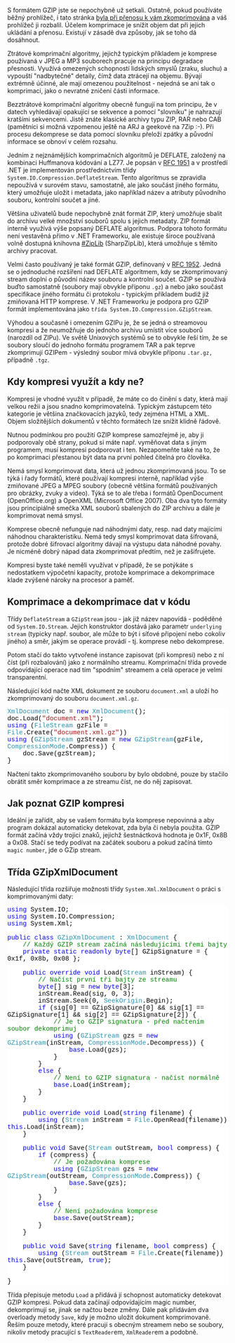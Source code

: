 <!-- dcterms:identifier = aspnetcz#167 -->
<!-- dcterms:title = GZIP komprese v .NET: Jak ji poznat a využít? -->
<!-- dcterms:abstract = Jsou vaše data příliš velká? Zkomprimujte je pomocí GZIP komprese, která je vestavěná v .NET Frameworku. -->
<!-- np9:categoryId = 1 -->
<!-- x4w:category = Programování -->
<!-- np9:authorId = 1 -->
<!-- np9:authorEmail = michal.valasek@altairis.cz -->
<!-- dcterms:creator = Michal Altair Valášek -->
<!-- dcterms:created = 2007-10-15T19:44:24.67+02:00 -->
<!-- dcterms:dateAccepted = 2007-10-15T19:44:24.67+02:00 -->

<p>S formátem GZIP jste se nepochybně už setkali. Ostatně, pokud používáte běžný prohlížeč, i tato stránka <a title="HTTP komprese v IIS a ASP.NET" href="http://www.aspnet.cz/Articles/2-http-komprese-v-iis-a-asp-net.aspx">byla při přenosu k vám zkomprimována</a> a váš prohlížeč ji rozbalil. Účelem komprimace je snížit objem dat při jejich ukládání a přenosu. Existují v zásadě dva způsoby, jak se toho dá dosáhnout.</p> <p>Ztrátové komprimační algoritmy, jejichž typickým příkladem je komprese používaná v JPEG a MP3 souborech pracuje na principu degradace přesnosti. Využívá omezených schopností lidských smyslů (zraku, sluchu) a vypouští &quot;nadbytečné&quot; detaily, čímž data ztrácejí na objemu. Bývají extrémně účinné, ale mají omezenou použitelnost - nejedná se ani tak o komprimaci, jako o nevratné zničení části informace.</p> <p>Bezztrátové komprimační algoritmy obecně fungují na tom principu, že v datech vyhledávají opakující se sekvence a pomocí &quot;slovníku&quot; je nahrazují kratšími sekvencemi. Jistě znáte klasické archivy typu ZIP, RAR nebo CAB (pamětníci si možná vzpomenou ještě na ARJ a geekové na 7Zip :-). Při procesu dekomprese se data pomocí slovníku přeloží zpátky a původní informace se obnoví v celém rozsahu.</p> <p>Jedním z nejznámějších komprimačních algoritmů je DEFLATE, založený na kombinaci Huffmanova kódování a LZ77. Je popsán v <a title="DEFLATE Compressed Data Format Specification version 1.3" href="http://tools.ietf.org/html/rfc1951">RFC 1951</a>&nbsp;a v prostředí .NET je implementován prostřednictvím třídy <code>System.IO.Compression.DeflateStream</code>. Tento algoritmus se zpravidla nepoužívá v surovém stavu, samostatně, ale jako součást jiného formátu, který umožňuje uložit i metadata, jako například název a atributy původního souboru, kontrolní součet a jiné. </p> <p>Většina uživatelů bude nepochybně znát formát ZIP, který umožňuje sbalit do archivu velké množství souborů spolu s jejich metadaty. ZIP formát interně využívá výše popsaný DEFLATE algoritmus. Podpora tohoto formátu není vestavěná přímo v .NET Frameworku, ale existuje široce používaná volně dostupná knihovna <a title="The Zip, GZip, BZip2 and Tar Implementation For .NET" href="http://www.icsharpcode.net/OpenSource/SharpZipLib/">#ZipLib</a> (SharpZipLib), která umožňuje s těmito archivy pracovat.</p> <p>Velmi často používaný je také formát GZIP, definovaný v <a title="GZIP file format specification" href="http://tools.ietf.org/html/rfc1952">RFC 1952</a>. Jedná se o jednoduché rozšíření nad DEFLATE algoritmem, kdy se zkomprimovaný stream doplní o původní název souboru a kontrolní součet. GZIP se používá buďto samostatně (soubory mají obvykle příponu <code>.gz</code>) a nebo jako součást specifikace jiného formátu či protokolu - typickým příkladem budiž již zmiňovaná HTTP komprese. V .NET Frameworku je podpora pro GZIP formát implementována jako <code>třída System.IO.Compression.GZipStream</code>. </p> <p>Výhodou a současně i omezením GZIPu je, že se jedná o streamovou kompresi a že neumožňuje do jednoho archivu umístit více souborů (narozdíl od ZIPu). Ve světě Unixových systémů se to obvykle řeší tím, že se soubory sloučí do jednoho formátu programem TAR a pak teprve zkomprimují GZIPem - výsledný soubor mívá obvykle příponu <code>.tar.gz,</code> případně <code>.tgz</code>.</p> <h2>Kdy kompresi využít a kdy ne?</h2> <p>Kompresi je vhodné využít v případě, že máte co do činění s daty, která mají velkou režii a jsou snadno komprimovatelná. Typickým zástupcem této kategorie je většina značkovacích jazyků, tedy zejména HTML a XML. Objem složitějších dokumentů v těchto formátech lze snížit klidně řádově.</p> <p>Nutnou podmínkou pro použití GZIP komprese samozřejmě je, aby ji podporovaly obě strany, pokud si máte např. vyměňovat data s jiným programem, musí kompresi podporovat i ten. Nezapomeňte také na to, že po komprimaci přestanou být data na první pohled čitelná pro člověka.</p> <p>Nemá smysl komprimovat data, která už jednou zkomprimovaná jsou. To se týká i řady formátů, které používají kompresi interně, například výše zmiňované JPEG a MPEG soubory (obecně většina formátů používaných pro obrázky, zvuky a video). Týká se to ale třeba i formátů OpenDocument (OpenOffice.org) a OpenXML (Microsoft Office 2007). Oba dva tyto formáty jsou principiálně smečka XML souborů sbalených do ZIP archivu a dále je komprimovat nemá smysl.</p> <p>Komprese obecně nefunguje nad náhodnými daty, resp. nad daty majícími náhodnou charakteristiku. Nemá tedy smysl komprimovat data šifrovaná, protože dobré šifrovací algoritmy dávají na výstupu data náhodné povahy. Je nicméně dobrý nápad data zkomprimovat předtím, než je zašifrujete.</p> <p>Kompresi byste také neměli využívat v případě, že se potýkáte s nedostatkem výpočetní kapacity, protože komprimace a dekomprimace klade zvýšené nároky na procesor a paměť.</p> <h2>Komprimace a dekomprimace dat v kódu</h2> <p>Třídy <code>DeflateStream</code> a <code>GZipStream</code> jsou - jak již název napovídá - poděděné od <code>System.IO.Stream</code>. Jejich konstruktor dostává jako parametr <code>underlying stream</code> (typicky např. soubor, ale může to být i síťové připojení nebo cokoliv jiného) a směr, jakým se operace provádí - tj. komprese nebo dekomprese.</p> <p>Potom stačí&nbsp;do takto vytvořené instance zapisovat (při kompresi) nebo z ní číst (při rozbalování) jako z normálního streamu. Komprimační třída provede odpovídající operace nad tím &quot;spodním&quot; streamem a celá operace je velmi transparentní.</p> <p>Následující kód načte XML dokument ze souboru <code>document.xml</code> a uloží ho zkomprimovaný do souboru <code>document.xml.gz</code>.</p> <div style="font-size: 11pt; background: white; color: black; font-family: consolas, courier new, monospace"> <p style="margin: 0px"><span style="color: #2b91af">XmlDocument</span> doc = <span style="color: blue">new</span> <span style="color: #2b91af">XmlDocument</span>();</p> <p style="margin: 0px">doc.Load(<span style="color: #a31515">&quot;document.xml&quot;</span>);</p> <p style="margin: 0px"><span style="color: blue">using</span> (<span style="color: #2b91af">FileStream</span> gzFile = <span style="color: #2b91af">File</span>.Create(<span style="color: #a31515">&quot;document.xml.gz&quot;</span>))</p> <p style="margin: 0px"><span style="color: blue">using</span> (<span style="color: #2b91af">GZipStream</span> gzStream = <span style="color: blue">new</span> <span style="color: #2b91af">GZipStream</span>(gzFile, <span style="color: #2b91af">CompressionMode</span>.Compress)) {</p> <p style="margin: 0px">&nbsp;&nbsp;&nbsp; doc.Save(gzStream);</p> <p style="margin: 0px">}</p></div> <p>Načtení takto zkomprimovaného souboru by bylo obdobné, pouze by stačilo obrátit směr komprimace a ze streamu číst, ne do něj zapisovat.</p> <h2>Jak poznat GZIP kompresi</h2> <p>Ideální je zařídit, aby se vašem formátu byla komprese nepovinná a aby program dokázal automaticky detekovat, zda byla či nebyla použita. GZIP formát začíná vždy trojici znaků, jejichž šestnáctková hodnota je 0x1F, 0x8B a&nbsp;0x08. Stačí se tedy podívat na začátek souboru a pokud začíná tímto <code>magic number</code>, jde o GZip stream.</p> <h2>Třída GZipXmlDocument</h2> <p>Následující třída rozšiřuje možnosti třídy <code>System.Xml.XmlDocument</code> o práci s komprimovanými daty:</p> <div style="font-size: 11pt; background: white; color: black; font-family: consolas, courier new, monospace"> <p style="margin: 0px"><span style="color: blue">using</span> System.IO;</p> <p style="margin: 0px"><span style="color: blue">using</span> System.IO.Compression;</p> <p style="margin: 0px"><span style="color: blue">using</span> System.Xml;</p> <p style="margin: 0px">&nbsp;</p> <p style="margin: 0px"><span style="color: blue">public</span> <span style="color: blue">class</span> <span style="color: #2b91af">GZipXmlDocument</span> : <span style="color: #2b91af">XmlDocument</span> {</p> <p style="margin: 0px">&nbsp;&nbsp;&nbsp; <span style="color: green">// Každý GZIP stream začíná následujícími třemi bajty</span></p> <p style="margin: 0px">&nbsp;&nbsp;&nbsp; <span style="color: blue">private</span> <span style="color: blue">static</span> <span style="color: blue">readonly</span> <span style="color: blue">byte</span>[] GZipSignature = { 0x1f, 0x8b, 0x08 };</p> <p style="margin: 0px">&nbsp;</p> <p style="margin: 0px">&nbsp;&nbsp;&nbsp; <span style="color: blue">public</span> <span style="color: blue">override</span> <span style="color: blue">void</span> Load(<span style="color: #2b91af">Stream</span> inStream) {</p> <p style="margin: 0px">&nbsp;&nbsp;&nbsp; &nbsp;&nbsp;&nbsp; <span style="color: green">// Načíst první tři bajty ze streamu</span></p> <p style="margin: 0px">&nbsp;&nbsp;&nbsp; &nbsp;&nbsp;&nbsp; <span style="color: blue">byte</span>[] sig = <span style="color: blue">new</span> <span style="color: blue">byte</span>[3];</p> <p style="margin: 0px">&nbsp;&nbsp;&nbsp; &nbsp;&nbsp;&nbsp; inStream.Read(sig, 0, 3);</p> <p style="margin: 0px">&nbsp;&nbsp;&nbsp; &nbsp;&nbsp;&nbsp; inStream.Seek(0, <span style="color: #2b91af">SeekOrigin</span>.Begin);</p> <p style="margin: 0px">&nbsp;&nbsp;&nbsp; &nbsp;&nbsp;&nbsp; <span style="color: blue">if</span> (sig[0] == GZipSignature[0] &amp;&amp; sig[1] == GZipSignature[1] &amp;&amp; sig[2] == GZipSignature[2]) {</p> <p style="margin: 0px">&nbsp;&nbsp;&nbsp; &nbsp;&nbsp;&nbsp; &nbsp;&nbsp;&nbsp; <span style="color: green">// Je to GZIP signatura - před načtením soubor dekomprimuj</span></p> <p style="margin: 0px">&nbsp;&nbsp;&nbsp; &nbsp;&nbsp;&nbsp; &nbsp;&nbsp;&nbsp; <span style="color: blue">using</span> (<span style="color: #2b91af">GZipStream</span> gzs = <span style="color: blue">new</span> <span style="color: #2b91af">GZipStream</span>(inStream, <span style="color: #2b91af">CompressionMode</span>.Decompress)) {</p> <p style="margin: 0px">&nbsp;&nbsp;&nbsp; &nbsp;&nbsp;&nbsp; &nbsp;&nbsp;&nbsp; &nbsp;&nbsp;&nbsp; <span style="color: blue">base</span>.Load(gzs);</p> <p style="margin: 0px">&nbsp;&nbsp;&nbsp; &nbsp;&nbsp;&nbsp; &nbsp;&nbsp;&nbsp; }</p> <p style="margin: 0px">&nbsp;&nbsp;&nbsp; &nbsp;&nbsp;&nbsp; }</p> <p style="margin: 0px">&nbsp;&nbsp;&nbsp; &nbsp;&nbsp;&nbsp; <span style="color: blue">else</span> {</p> <p style="margin: 0px">&nbsp;&nbsp;&nbsp; &nbsp;&nbsp;&nbsp; &nbsp;&nbsp;&nbsp; <span style="color: green">// Není to GZIP signatura - načíst normálně</span></p> <p style="margin: 0px">&nbsp;&nbsp;&nbsp; &nbsp;&nbsp;&nbsp; &nbsp;&nbsp;&nbsp; <span style="color: blue">base</span>.Load(inStream);</p> <p style="margin: 0px">&nbsp;&nbsp;&nbsp; &nbsp;&nbsp;&nbsp; }</p> <p style="margin: 0px">&nbsp;&nbsp;&nbsp; }</p> <p style="margin: 0px">&nbsp;</p> <p style="margin: 0px">&nbsp;&nbsp;&nbsp; <span style="color: blue">public</span> <span style="color: blue">override</span> <span style="color: blue">void</span> Load(<span style="color: blue">string</span> filename) {</p> <p style="margin: 0px">&nbsp;&nbsp;&nbsp; &nbsp;&nbsp;&nbsp; <span style="color: blue">using</span> (<span style="color: #2b91af">Stream</span> inStream = <span style="color: #2b91af">File</span>.OpenRead(filename)) <span style="color: blue">this</span>.Load(inStream);</p> <p style="margin: 0px">&nbsp;&nbsp;&nbsp; }</p> <p style="margin: 0px">&nbsp;</p> <p style="margin: 0px">&nbsp;&nbsp;&nbsp; <span style="color: blue">public</span> <span style="color: blue">void</span> Save(<span style="color: #2b91af">Stream</span> outStream, <span style="color: blue">bool</span> compress) {</p> <p style="margin: 0px">&nbsp;&nbsp;&nbsp; &nbsp;&nbsp;&nbsp; <span style="color: blue">if</span> (compress) {</p> <p style="margin: 0px">&nbsp;&nbsp;&nbsp; &nbsp;&nbsp;&nbsp; &nbsp;&nbsp;&nbsp; <span style="color: green">// Je požadována komprese</span></p> <p style="margin: 0px">&nbsp;&nbsp;&nbsp; &nbsp;&nbsp;&nbsp; &nbsp;&nbsp;&nbsp; <span style="color: blue">using</span> (<span style="color: #2b91af">GZipStream</span> gzs = <span style="color: blue">new</span> <span style="color: #2b91af">GZipStream</span>(outStream, <span style="color: #2b91af">CompressionMode</span>.Compress)) {</p> <p style="margin: 0px">&nbsp;&nbsp;&nbsp; &nbsp;&nbsp;&nbsp; &nbsp;&nbsp;&nbsp; &nbsp;&nbsp;&nbsp; <span style="color: blue">base</span>.Save(gzs);</p> <p style="margin: 0px">&nbsp;&nbsp;&nbsp; &nbsp;&nbsp;&nbsp; &nbsp;&nbsp;&nbsp; }</p> <p style="margin: 0px">&nbsp;&nbsp;&nbsp; &nbsp;&nbsp;&nbsp; }</p> <p style="margin: 0px">&nbsp;&nbsp;&nbsp; &nbsp;&nbsp;&nbsp; <span style="color: blue">else</span> {</p> <p style="margin: 0px">&nbsp;&nbsp;&nbsp; &nbsp;&nbsp;&nbsp; &nbsp;&nbsp;&nbsp; <span style="color: green">// Není požadována komprese</span></p> <p style="margin: 0px">&nbsp;&nbsp;&nbsp; &nbsp;&nbsp;&nbsp; &nbsp;&nbsp;&nbsp; <span style="color: blue">base</span>.Save(outStream);</p> <p style="margin: 0px">&nbsp;&nbsp;&nbsp; &nbsp;&nbsp;&nbsp; }</p> <p style="margin: 0px">&nbsp;&nbsp;&nbsp; }</p> <p style="margin: 0px">&nbsp;</p> <p style="margin: 0px">&nbsp;&nbsp;&nbsp; <span style="color: blue">public</span> <span style="color: blue">void</span> Save(<span style="color: blue">string</span> filename, <span style="color: blue">bool</span> compress) {</p> <p style="margin: 0px">&nbsp;&nbsp;&nbsp; &nbsp;&nbsp;&nbsp; <span style="color: blue">using</span> (<span style="color: #2b91af">Stream</span> outStream = <span style="color: #2b91af">File</span>.Create(filename)) <span style="color: blue">this</span>.Save(outStream, <span style="color: blue">true</span>);</p> <p style="margin: 0px">&nbsp;&nbsp;&nbsp; }</p> <p style="margin: 0px">&nbsp;</p> <p style="margin: 0px">}</p></div> <p>Třída přepisuje metodu <code>Load</code> a přidává jí schopnost automaticky detekovat GZIP kompresi. Pokud data začínají odpovídajícím magic number, dekomprimují se, jinak se načtou beze změny. Dále pak přidávám dva overloady metody <code>Save</code>, kdy je možno uložit dokument komprimovaně. Řeším pouze metody, které pracují s obecným&nbsp;streamem nebo se soubory, nikoliv metody pracující s <code>TextReader</code>em, <code>XmlReader</code>em a podobně.</p>